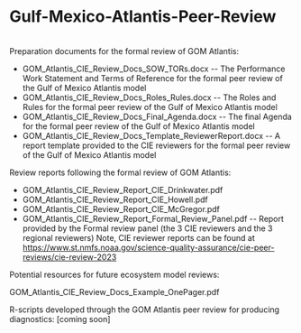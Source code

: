 # Gulf-Mexico-Atlantis-Peer-Review
<br>Preparation documents for the formal review of GOM Atlantis:<br>
- GOM_Atlantis_CIE_Review_Docs_SOW_TORs.docx -- The Performance Work Statement and Terms of Reference for the formal peer review of the Gulf of Mexico Atlantis model
- GOM_Atlantis_CIE_Review_Docs_Roles_Rules.docx -- The Roles and Rules for the formal peer review of the Gulf of Mexico Atlantis model
- GOM_Atlantis_CIE_Review_Docs_Final_Agenda.docx -- The final Agenda for the formal peer review of the Gulf of Mexico Atlantis model
- GOM_Atlantis_CIE_Review_Docs_Template_ReviewerReport.docx -- A report template provided to the CIE reviewers for the formal peer review of the Gulf of Mexico Atlantis model

Review reports following the formal review of GOM Atlantis:<br>
- GOM_Atlantis_CIE_Review_Report_CIE_Drinkwater.pdf
- GOM_Atlantis_CIE_Review_Report_CIE_Howell.pdf
- GOM_Atlantis_CIE_Review_Report_CIE_McGregor.pdf
- GOM_Atlantis_CIE_Review_Report_Formal_Review_Panel.pdf -- Report provided by the Formal review panel (the 3 CIE reviewers and the 3 regional reviewers)
Note, CIE reviewer reports can be found at https://www.st.nmfs.noaa.gov/science-quality-assurance/cie-peer-reviews/cie-review-2023

Potential resources for future ecosystem model reviews:

GOM_Atlantis_CIE_Review_Docs_Example_OnePager.pdf


R-scripts developed through the GOM Atlantis peer review for producing diagnostics:
[coming soon]
